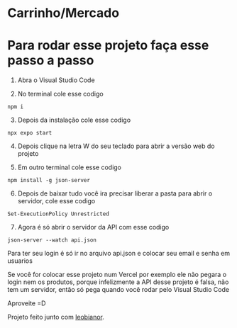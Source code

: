 # Carrinho/Mercado

# Para rodar esse projeto faça esse passo a passo

1. Abra o Visual Studio Code

2. No terminal cole esse codigo 
```
npm i
```
3. Depois da instalação cole esse codigo
```
npx expo start
```
4. Depois clique na letra W do seu teclado para abrir a versão web do projeto

5. Em outro terminal cole esse codigo
```
npm install -g json-server
```
6. Depois de baixar tudo você ira precisar liberar a pasta para abrir o servidor, cole esse codigo
```
Set-ExecutionPolicy Unrestricted
```
7. Agora é só abrir o servidor da API com esse codigo
```
json-server --watch api.json
```

Para ter seu login é só ir no arquivo api.json e colocar seu email e senha em usuarios

Se você for colocar esse projeto num Vercel por exemplo ele não pegara o login nem os produtos, porque infelizmente a API desse projeto é falsa, não tem um servidor, então só pega quando você rodar pelo Visual Studio Code

Aproveite =D



Projeto feito junto com [leobianor](https://github.com/leobianor).
